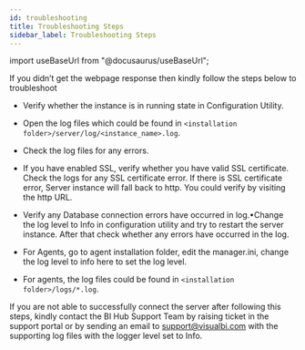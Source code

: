 ```yaml
---
id: troubleshooting
title: Troubleshooting Steps
sidebar_label: Troubleshooting Steps
---
```


import useBaseUrl from "@docusaurus/useBaseUrl";

If you didn’t get the webpage response then kindly follow the steps below to troubleshoot 

* Verify whether the instance is in running state in Configuration Utility.

* Open the log files which could be found in `<installation folder>/server/log/<instance_name>.log`.

* Check the log files for any errors.

* If you have enabled SSL, verify whether you have valid SSL certificate. Check the logs for any SSL certificate error. If there is SSL certificate error, Server instance will fall back to http. You could verify by visiting the http URL.

* Verify any Database connection errors have occurred in log.•Change the log level to Info in configuration utility and try to restart the server instance. After that check whether any errors have occurred in the log.

* For Agents, go to agent installation folder, edit the manager.ini, change the log level to info here to set the log level.

* For agents, the log files could be found in `<installation folder>/logs/*.log`.

If you are not able to successfully connect the server after following this steps, kindly contact the BI Hub Support Team by raising ticket in the support portal or by sending an email to support@visualbi.com with the supporting log files with the logger level set to Info.